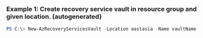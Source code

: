 ### Example 1: Create recovery service vault in resource group and given location. (autogenerated)
```powershell
PS C:\> New-AzRecoveryServicesVault -Location eastasia -Name vaultName -ResourceGroupName rg
```

